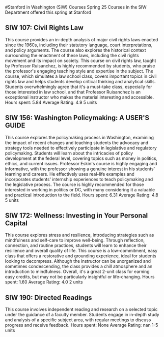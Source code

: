#Stanford in Washington (SIW) Courses Spring 25
Courses in the SIW Department offered this spring at Stanford
## SIW 107: Civil Rights Law
This course provides an in-depth analysis of major civil rights laws enacted since the 1960s, including their statutory language, court interpretations, and policy arguments. The course also explores the historical context surrounding the enactment of these laws, including the civil rights movement and its impact on society.
This course on civil rights law, taught by Professor Ruisanchez, is highly recommended by students, who praise the professor's engaging teaching style and expertise in the subject. The course, which simulates a law school class, covers important topics in civil rights law and helps students develop critical thinking and analytical skills. Students overwhelmingly agree that it's a must-take class, especially for those interested in law school, and that Professor Ruisanchez is an exceptional instructor who makes the material interesting and accessible.
Hours spent: 5.84
Average Rating: 4.9
5 units
## SIW 156: Washington Policymaking: A USER'S GUIDE
This course explores the policymaking process in Washington, examining the impact of recent changes and teaching students the advocacy and strategy tools needed to effectively participate in legislative and regulatory policymaking. Students will learn about the intricacies of policy development at the federal level, covering topics such as money in politics, ethics, and current issues.
Professor Eskin's course is highly engaging and informative, with the professor showing a genuine interest in his students' learning and careers. He effectively uses real-life examples and incorporates students' internship experiences to teach policymaking and the legislative process. The course is highly recommended for those interested in working in politics or DC, with many considering it a valuable and practical introduction to the field.
Hours spent: 6.31
Average Rating: 4.8
5 units
## SIW 172: Wellness: Investing in Your Personal Capital
This course explores stress and resilience, introducing strategies such as mindfulness and self-care to improve well-being. Through reflection, connection, and routine practices, students will learn to enhance their resilience and overall quality of life.
This course is a low-commitment, easy class that offers a restorative and grounding experience, ideal for students looking to decompress. Although the instructor can be unorganized and sometimes condescending, the class provides a chill atmosphere and an introduction to mindfulness. Overall, it's a great 2-unit class for earning easy credits, but may not be particularly insightful or life-changing.
Hours spent: 1.60
Average Rating: 4.0
2 units
## SIW 190: Directed Readings
This course involves independent reading and research on a selected topic under the guidance of a faculty member. Students engage in in-depth study and analysis of a specific subject area, with regular meetings to discuss progress and receive feedback.
Hours spent: None
Average Rating: nan
1-5 units